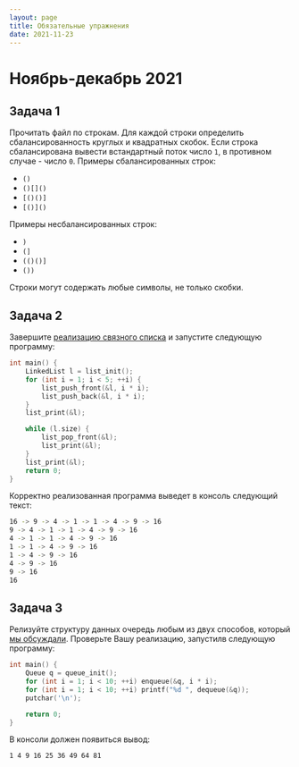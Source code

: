 ```yaml
---
layout: page
title: Обязательные упражнения
date: 2021-11-23
---
```


# Ноябрь-декабрь 2021

## Задача 1

Прочитать файл по строкам. Для каждой строки определить сбалансированность круглых и квадратных скобок. Если строка сбалансирована вывести встандартный поток число `1`, в противном случае - число `0`. Примеры сбалансированных строк:

* `()`
* `()[]()`
* `[()()]`
* `[()]()`

Примеры несбалансированных строк:

* `)`
* `(]`
* `(()()]`
* `())`

Строки могут содержать любые символы, не только скобки.

## Задача 2

Завершите [реализацию связного списка](../seminars/2021-11-23/synopsis.md) и запустите следующую программу:

```c
int main() {
    LinkedList l = list_init();
    for (int i = 1; i < 5; ++i) {
        list_push_front(&l, i * i);
        list_push_back(&l, i * i);
    }
    list_print(&l);

    while (l.size) {
        list_pop_front(&l);
        list_print(&l);
    }
    list_print(&l);
    return 0;
}
```

Корректно реализованная программа выведет в консоль следующий текст:

```bash
16 -> 9 -> 4 -> 1 -> 1 -> 4 -> 9 -> 16
9 -> 4 -> 1 -> 1 -> 4 -> 9 -> 16
4 -> 1 -> 1 -> 4 -> 9 -> 16
1 -> 1 -> 4 -> 9 -> 16
1 -> 4 -> 9 -> 16
4 -> 9 -> 16
9 -> 16
16
```

## Задача 3

Релизуйте структуру данных очередь любым из двух способов, который [мы обсуждали](../seminars/2021-11-25/synopsis.md). Проверьте Вашу реализацию, запустилв следующую программу:

```c
int main() {
    Queue q = queue_init();
    for (int i = 1; i < 10; ++i) enqueue(&q, i * i);
    for (int i = 1; i < 10; ++i) printf("%d ", dequeue(&q));
    putchar('\n');

    return 0;
}
```

В консоли должен появиться вывод:

```bash
1 4 9 16 25 36 49 64 81
```
